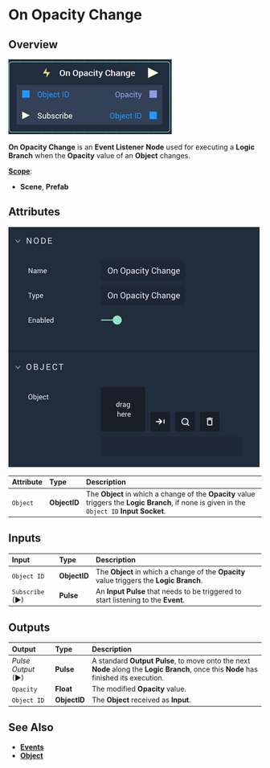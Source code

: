# On Opacity Change

## Overview

![The On Opacity Change Node.](../../../.gitbook/assets/onopacitychangenode.png)

**On Opacity Change** is an **Event Listener** **Node** used for executing a **Logic Branch** when the **Opacity** value of an **Object** changes.

[**Scope**](../overview.md#scopes):
*  **Scene**, **Prefab**

## Attributes

![The On Opacity Change Node Attributes.](../../../.gitbook/assets/onopacitychangeattributes.png)

| Attribute | Type | Description |
| :--- | :--- | :--- |
| `Object` | **ObjectID** | The **Object** in which a change of the **Opacity** value triggers the **Logic Branch**, if none is given in the `Object ID` **Input Socket**. |

## Inputs

| Input | Type | Description |
| :--- | :--- | :--- |
| `Object ID` | **ObjectID** | The **Object** in which a change of the **Opacity** value triggers the **Logic Branch**. |
| `Subscribe` (►)|**Pulse** | An **Input Pulse** that needs to be triggered to start listening to the **Event**. |

## Outputs

| Output | Type | Description |
| :--- | :--- | :--- |
| _Pulse Output_ \(►\) | **Pulse** | A standard **Output Pulse**, to move onto the next **Node** along the **Logic Branch**, once this **Node** has finished its execution. |
| `Opacity` | **Float** | The modified **Opacity** value. |
| `Object ID` | **ObjectID** | The **Object** received as **Input**. |

## See Also

* [**Events**](../)
* [**Object**](./)

